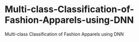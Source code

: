 # Multi-class-Classification-of-Fashion-Apparels-using-DNN
Multi-class Classification of Fashion Apparels using DNN
